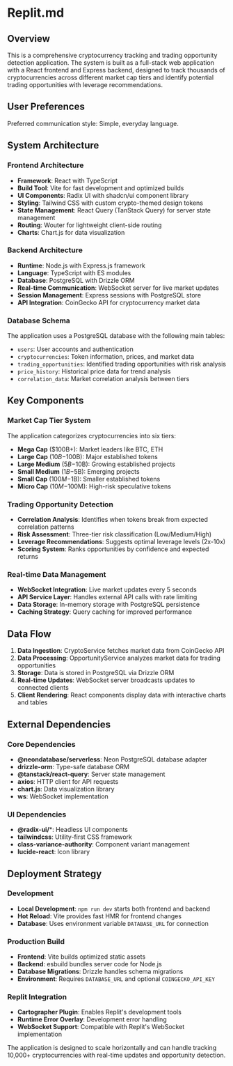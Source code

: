 # Replit.md

## Overview

This is a comprehensive cryptocurrency tracking and trading opportunity detection application. The system is built as a full-stack web application with a React frontend and Express backend, designed to track thousands of cryptocurrencies across different market cap tiers and identify potential trading opportunities with leverage recommendations.

## User Preferences

Preferred communication style: Simple, everyday language.

## System Architecture

### Frontend Architecture
- **Framework**: React with TypeScript
- **Build Tool**: Vite for fast development and optimized builds
- **UI Components**: Radix UI with shadcn/ui component library
- **Styling**: Tailwind CSS with custom crypto-themed design tokens
- **State Management**: React Query (TanStack Query) for server state management
- **Routing**: Wouter for lightweight client-side routing
- **Charts**: Chart.js for data visualization

### Backend Architecture
- **Runtime**: Node.js with Express.js framework
- **Language**: TypeScript with ES modules
- **Database**: PostgreSQL with Drizzle ORM
- **Real-time Communication**: WebSocket server for live market updates
- **Session Management**: Express sessions with PostgreSQL store
- **API Integration**: CoinGecko API for cryptocurrency market data

### Database Schema
The application uses a PostgreSQL database with the following main tables:
- `users`: User accounts and authentication
- `cryptocurrencies`: Token information, prices, and market data
- `trading_opportunities`: Identified trading opportunities with risk analysis
- `price_history`: Historical price data for trend analysis
- `correlation_data`: Market correlation analysis between tiers

## Key Components

### Market Cap Tier System
The application categorizes cryptocurrencies into six tiers:
- **Mega Cap** ($100B+): Market leaders like BTC, ETH
- **Large Cap** ($10B-$100B): Major established tokens
- **Large Medium** ($5B-$10B): Growing established projects
- **Small Medium** ($1B-$5B): Emerging projects
- **Small Cap** ($100M-$1B): Smaller established tokens
- **Micro Cap** ($10M-$100M): High-risk speculative tokens

### Trading Opportunity Detection
- **Correlation Analysis**: Identifies when tokens break from expected correlation patterns
- **Risk Assessment**: Three-tier risk classification (Low/Medium/High)
- **Leverage Recommendations**: Suggests optimal leverage levels (2x-10x)
- **Scoring System**: Ranks opportunities by confidence and expected returns

### Real-time Data Management
- **WebSocket Integration**: Live market updates every 5 seconds
- **API Service Layer**: Handles external API calls with rate limiting
- **Data Storage**: In-memory storage with PostgreSQL persistence
- **Caching Strategy**: Query caching for improved performance

## Data Flow

1. **Data Ingestion**: CryptoService fetches market data from CoinGecko API
2. **Data Processing**: OpportunityService analyzes market data for trading opportunities
3. **Storage**: Data is stored in PostgreSQL via Drizzle ORM
4. **Real-time Updates**: WebSocket server broadcasts updates to connected clients
5. **Client Rendering**: React components display data with interactive charts and tables

## External Dependencies

### Core Dependencies
- **@neondatabase/serverless**: Neon PostgreSQL database adapter
- **drizzle-orm**: Type-safe database ORM
- **@tanstack/react-query**: Server state management
- **axios**: HTTP client for API requests
- **chart.js**: Data visualization library
- **ws**: WebSocket implementation

### UI Dependencies
- **@radix-ui/***: Headless UI components
- **tailwindcss**: Utility-first CSS framework
- **class-variance-authority**: Component variant management
- **lucide-react**: Icon library

## Deployment Strategy

### Development
- **Local Development**: `npm run dev` starts both frontend and backend
- **Hot Reload**: Vite provides fast HMR for frontend changes
- **Database**: Uses environment variable `DATABASE_URL` for connection

### Production Build
- **Frontend**: Vite builds optimized static assets
- **Backend**: esbuild bundles server code for Node.js
- **Database Migrations**: Drizzle handles schema migrations
- **Environment**: Requires `DATABASE_URL` and optional `COINGECKO_API_KEY`

### Replit Integration
- **Cartographer Plugin**: Enables Replit's development tools
- **Runtime Error Overlay**: Development error handling
- **WebSocket Support**: Compatible with Replit's WebSocket implementation

The application is designed to scale horizontally and can handle tracking 10,000+ cryptocurrencies with real-time updates and opportunity detection.